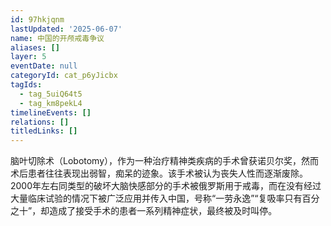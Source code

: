 ```yaml
---
id: 97hkjqnm
lastUpdated: '2025-06-07'
name: 中国的开颅戒毒争议
aliases: []
layer: 5
eventDate: null
categoryId: cat_p6yJicbx
tagIds:
  - tag_5uiQ64t5
  - tag_km8pekL4
timelineEvents: []
relations: []
titledLinks: []
---
```

脑叶切除术（Lobotomy），作为一种治疗精神类疾病的手术曾获诺贝尔奖，然而术后患者往往表现出弱智，痴呆的迹象。该手术被认为丧失人性而逐渐废除。2000年左右同类型的破坏大脑快感部分的手术被俄罗斯用于戒毒，而在没有经过大量临床试验的情况下被广泛应用并传入中国，号称“一劳永逸”“复吸率只有百分之十”，却造成了接受手术的患者一系列精神症状，最终被及时叫停。
